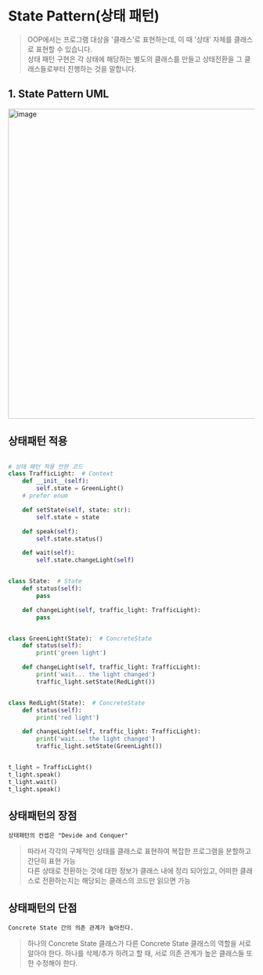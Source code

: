 # State Pattern(상태 패턴)
> OOP에서는 프로그램 대상을 '클래스'로 표현하는데, 이 때 '상태' 자체를 클래스로 표현할 수 있습니다.  
> 상태 패턴 구현은 각 상태에 해당하는 별도의 클래스를 만들고 상태전환을 그 클래스들로부터 진행하는 것을 말합니다.

## 1. State Pattern UML
<img width="631" alt="image" src="https://user-images.githubusercontent.com/96826443/165677782-211501c9-a1d0-4851-b9bf-44a25bc0f1e3.png">

## 상태패턴 적용
```python

# 상태 패턴 적용 안한 코드
class TrafficLight:  # Context
    def __init__(self):
        self.state = GreenLight()
    # prefer enum

    def setState(self, state: str):
        self.state = state

    def speak(self):
        self.state.status()

    def wait(self):
        self.state.changeLight(self)


class State:  # State
    def status(self):
        pass

    def changeLight(self, traffic_light: TrafficLight):
        pass


class GreenLight(State):  # ConcreteState
    def status(self):
        print('green light')

    def changeLight(self, traffic_light: TrafficLight):
        print('wait... the light changed')
        traffic_light.setState(RedLight())


class RedLight(State):  # ConcreteState
    def status(self):
        print('red light')

    def changeLight(self, traffic_light: TrafficLight):
        print('wait... the light changed')
        traffic_light.setState(GreenLight())


t_light = TrafficLight()
t_light.speak()
t_light.wait()
t_light.speak()

```
## 상태패턴의 장점
```상태패턴의 컨셉은 "Devide and Conquer"```
> 따라서 각각의 구체적인 상태를 클래스로 표현하여 복잡한 프로그램을 분할하고 간단히 표현 가능  
> 다른 상태로 전환하는 것에 대한 정보가 클래스 내에 정리 되어있고, 어떠한 클래스로 전환하는지는 해당되는 클래스의 코드만 읽으면 가능   

## 상태패턴의 단점
```Concrete State 간의 의존 관계가 높아진다.```
> 하나의 Concrete State 클래스가 다른 Concrete State 클래스의 역할을 서로 알아야 한다.
> 하나를 삭제/추가 하려고 할 때, 서로 의존 관계가 높은 클래스들 또한 수정해야 한다.
